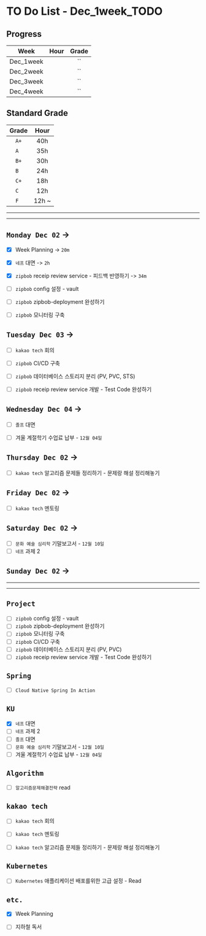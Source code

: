 # TO Do List - Dec_1week_TODO

## Progress
| Week | Hour | Grade |
|:---:|:---:|:---:|
|Dec_1week||``|
|Dec_2week||``|
|Dec_3week||``|
|Dec_4week||``|


## Standard Grade
| Grade | Hour |
|:---:|:---:|
|`A+`|40h|
|`A `|35h|
|`B+`|30h|
|`B `|24h|
|`C+`|18h|
|`C `|12h|
|`F `|12h ~|


---
---

## `Monday Dec 02` -> 
- [x] Week Planning -> `20m`
- [x] `네프` 대면 -> `2h`
- [x] `zipbob` receip review service - 피드백 반영하기 -> `34m`
- [ ] `zipbob` config 설정 - vault
- [ ] `zipbob` zipbob-deployment 완성하기
- [ ] `zipbob` 모니터링 구축


## `Tuesday Dec 03` -> 
- [ ] `kakao tech` 회의
- [ ] `zipbob` CI/CD 구축
- [ ] `zipbob` 데이터베이스 스토리지 분리 (PV, PVC, STS)
- [ ] `zipbob` receip review service 개발 - Test Code 완성하기


## `Wednesday Dec 04` -> 
- [ ] `졸프` 대면
- [ ] 겨울 계절학기 수업료 납부 - `12월 04일` 


## `Thursday Dec 02` -> 
- [ ] `kakao tech` 알고리즘 문제들 정리하기 - 문제랑 해설 정리해놓기


## `Friday Dec 02` -> 
- [ ] `kakao tech` 멘토링

 
## `Saturday Dec 02` -> 
- [ ] `문화 예술 심리학` 기말보고서 - `12월 10일`
- [ ] `네프` 과제 2

## `Sunday Dec 02` -> 



---
---
## `Project`
- [ ] `zipbob` config 설정 - vault
- [ ] `zipbob` zipbob-deployment 완성하기
- [ ] `zipbob` 모니터링 구축
- [ ] `zipbob` CI/CD 구축
- [ ] `zipbob` 데이터베이스 스토리지 분리 (PV, PVC)
- [ ] `zipbob` receip review service 개발 - Test Code 완성하기

## `Spring`
- [ ] `Cloud Native Spring In Action`

## `KU`
- [x] `네프` 대면
- [ ] `네프` 과제 2
- [ ] `졸프` 대면
- [ ] `문화 예술 심리학` 기말보고서 - `12월 10일`
- [ ] 겨울 계절학기 수업료 납부 - `12월 04일` 

## `Algorithm`
- [ ] `알고리즘문제해결전략` read


## `kakao tech`
- [ ] `kakao tech` 회의
- [ ] `kakao tech` 멘토링
- [ ] `kakao tech` 알고리즘 문제들 정리하기 - 문제랑 해설 정리해놓기


## `Kubernetes`
- [ ] `Kubernetes` 애플리케이션 배포를위한 고급 설정 - Read


## `etc.`
- [x] Week Planning
- [ ] 지하철 독서



<br><br>

<!-- > `개인공부` : `6h 30m` -> `25h 36m` -> `22h 19m` -> -->

<br><br>

<!-- 
## `Java`
## `OPIc`
## `토익` 
-->







